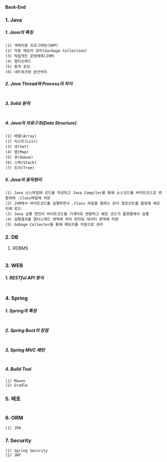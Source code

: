 #### Back-End

### 1. Java

##### 1. Java의 특징
```
(1) 객체지향 프로그래밍(OOP)
(2) 자동 메모리 관리(Garbage Collection)
(3) 독립적인 운영체제(JVM)
(4) 멀티쓰레드
(5) 동적 로딩
(6) 네트워크와 분산처리
```
##### 2. Java Thread와 Process의 차이
```
```
##### 3. Solid 원칙
```
```
##### 4. Java의 자료구조(Data Structure)
```
(1) 배열(Array)
(2) 리스트(List)
(3) 셋(Set)
(4) 맵(Map)
(5) 큐(Queue)
(6) 스택(Stack)
(7) 트리(Tree)
```
##### 5. Java의 동작원리
```
(1) Java 소스파일에 코드를 작성하고 Java Compiler를 통해 소스코드를 바이트코드로 변환하여 .Class파일에 저장
(2) JVM에서 바이트코드를 실행하면서 .Class 파일을 클래스 로더 컴포넌트를 활용해 메모리에 로드
(3) Java 실행 엔진이 바이트코드를 기계어로 변환하고 해당 코드가 플랫폼에서 실행
(4) 실행결과를 멀티스레드 영역에 따라 런타임 데이터 영역에 저장
(5) Gabage Collecter를 통해 메모리를 자동으로 관리
```

### 2. DB
1. RDBMS
```
```

### 3. WEB
##### 1. RESTful API 방식
```
``` 

### 4. Spring
##### 1. Spring의 특징
```
```
##### 2. Spring Boot의 장점
```
```
##### 3. Spring MVC 패턴
```
```
##### 4. Build Tool
```
(1) Maven
(2) Gradle
```

### 5. 배포
```
```

### 6. ORM
```
(1) JPA
```

### 7. Security
```
(1) Spring Security
(2) JWT
```

